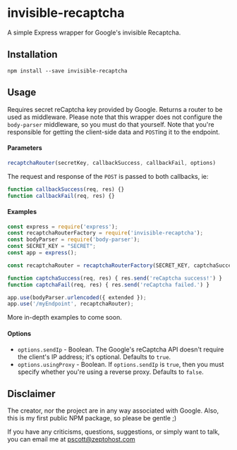 # invisible-recaptcha

A simple Express wrapper for Google's invisible Recaptcha.

## Installation
```
npm install --save invisible-recaptcha
```

## Usage

Requires secret reCaptcha key provided by Google. Returns a router to be used as middleware. Please note that this wrapper does not configure the `body-parser` middleware, so you must do that yourself. Note that you're responsible for getting the client-side data and `POST`ing it to the endpoint.

#### Parameters
```js
recaptchaRouter(secretKey, callbackSuccess, callbackFail, options)
```

The request and response of the `POST` is passed to both callbacks, ie:
```js
function callbackSuccess(req, res) {}
function callbackFail(req, res) {}
```

#### Examples
```js
const express = require('express');
const recaptchaRouterFactory = require('invisible-recaptcha');
const bodyParser = require('body-parser');
const SECRET_KEY = "SECRET";
const app = express();

const recaptchaRouter = recaptchaRouterFactory(SECRET_KEY, captchaSuccess, captchaFail);

function captchaSuccess(req, res) { res.send('reCaptcha success!') }
function captchaFail(req, res) { res.send('reCaptcha failed.') }

app.use(bodyParser.urlencoded({ extended });
app.use('/myEndpoint', recaptchaRouter);
```

More in-depth examples to come soon.

#### Options
* `options.sendIp` - Boolean. The Google's reCaptcha API doesn't require the client's IP address; it's optional. Defaults to `true`.
* `options.usingProxy` - Boolean. If `options.sendIp` is `true`, then you must specify whether you're using a reverse proxy. Defaults to `false`.

## Disclaimer
The creator, nor the project are in any way associated with Google. Also, this is my first public NPM package, so please be gentle ;)

If you have any criticisms, questions, suggestions, or simply want to talk, you can email me at pscott@zeptohost.com
